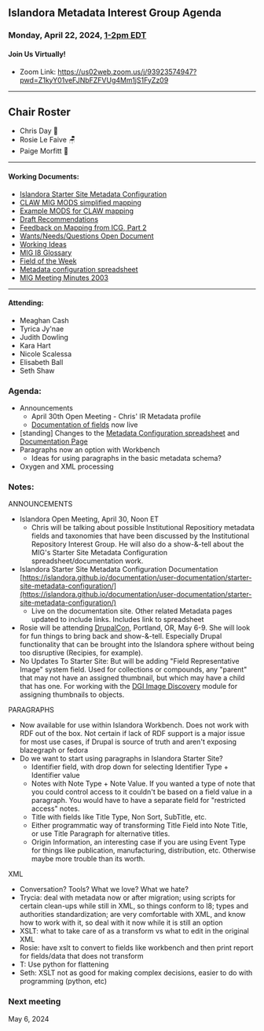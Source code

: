 ## Islandora Metadata Interest Group Agenda
### Monday, April 22, 2024, [1-2pm EDT](http://www.thetimezoneconverter.com/?t=1%20pm&tz=Toronto&) 
#### Join Us Virtually!
* Zoom Link: https://us02web.zoom.us/j/93923574947?pwd=Z1kyY01veFJNbFZFVUg4Mm1jS1FyZz09

---
## Chair Roster
* Chris Day 📝
* Rosie Le Faive 🪑
* Paige Morfitt 🎒
---

#### Working Documents:
* [Islandora Starter Site Metadata Configuration](https://docs.google.com/spreadsheets/d/1N37GSwiDl_DSH9-n3BhWLUtjZohOg2udGJJlnZ8BmWQ/edit#gid=0)
* [CLAW MIG MODS simplified mapping](https://docs.google.com/spreadsheets/d/18u2qFJ014IIxlVpM3JXfDEFccwBZcoFsjbBGpvL0jJI/edit#gid=0)
* [Example MODS for CLAW mapping](https://docs.google.com/spreadsheets/d/1C2Xie7HUDSgRT5v4ldoJvlNdoXz2GHAPvL3PE3TOKW8/edit#gid=1829081124)
* [Draft Recommendations](https://docs.google.com/document/d/15qSO9YcALtYSqd6CUuGx0t8FwUJ5pPwVPz0PA5rU898/edit#heading=h.f9r6knw0rjvu)
* [Feedback on Mapping from ICG, Part 2](https://docs.google.com/document/d/11OpqMMCXM1TFXgsr4yyTQ_cH9DabnD31p7JnuTRQl28/edit?invite=CMWvruEI&ts=5e66437f)
* [Wants/Needs/Questions Open Document](https://docs.google.com/document/d/12Kpb6826TNPzzMuyPS0sESa9TLnmljQmeioWbaPeEdA/edit)
* [Working Ideas](https://github.com/islandora-interest-groups/Islandora-Metadata-Interest-Group/blob/main/working_docs/ideas_and_topics.md)
* [MIG I8 Glossary](https://docs.google.com/document/d/1cfPYFVV9qvvz2VjBRdYUN0CB7AyVDuG-GYavQ27DuBk/edit#heading=h.9fr9xw70meix)
* [Field of the Week](https://docs.google.com/document/d/1rk0o_0byzeHrSKst0Feval_QeVZmo2DeIP0Mk3jaaFc/edit)
* [Metadata configuration spreadsheet](https://docs.google.com/spreadsheets/d/1N37GSwiDl_DSH9-n3BhWLUtjZohOg2udGJJlnZ8BmWQ/edit?usp=sharing) 
* [MIG Meeting Minutes 2003](https://github.com/islandora-interest-groups/Islandora-Metadata-Interest-Group/tree/main/Meetings/2023)

---

#### Attending:
* Meaghan Cash
* Tyrica Jy'nae
* Judith Dowling
* Kara Hart
* Nicole Scalessa
* Elisabeth Ball
* Seth Shaw


### Agenda: 
* Announcements 
  * April 30th Open Meeting - Chris' IR Metadata profile
  * [Documentation of fields](https://islandora.github.io/documentation/user-documentation/starter-site-metadata-configuration/) now live
* [standing] Changes to the [Metadata Configuration spreadsheet](https://docs.google.com/spreadsheets/d/1N37GSwiDl_DSH9-n3BhWLUtjZohOg2udGJJlnZ8BmWQ/edit#gid=0) and [Documentation Page](https://islandora.github.io/documentation/user-documentation/starter-site-metadata-configuration/)
* Paragraphs now an option with Workbench
  * Ideas for using paragraphs in the basic metadata schema?
* Oxygen and XML processing

### Notes:
ANNOUNCEMENTS
* Islandora Open Meeting, April 30, Noon ET
  * Chris will be talking about possible Institutional Repositiory metadata fields and taxonomies that have been discussed by the Institutional Repository Interest Group. He will also do a show-&-tell about the MIG's Starter Site Metadata Configuration spreadsheet/documentation work.
* Islandora Starter Site Metadata Configuration Documentation [https://islandora.github.io/documentation/user-documentation/starter-site-metadata-configuration/](https://islandora.github.io/documentation/user-documentation/starter-site-metadata-configuration/)
  * Live on the documentation site. Other related Metadata pages updated to include links. Includes link to spreadsheet
* Rosie will be attending [DrupalCon](https://events.drupal.org/portland2024), Portland, OR, May 6-9. She will look for fun things to bring back and show-&-tell. Especially Drupal functionality that can be brought into the Islandora sphere without being too disruptive (Recipies, for example).
* No Updates To Starter Site: But will be adding "Field Representative Image" system field. Used for collections or compounds, any "parent" that may not have an assigned thumbnail, but which may have a child that has one. For working with the [DGI Image Discovery](https://github.com/discoverygarden/dgi_image_discovery) module for assigning thumbnails to objects.

PARAGRAPHS
* Now available for use within Islandora Workbench. Does not work with RDF out of the box. Not certain if lack of RDF support is a major issue for most use cases, if Drupal is source of truth and aren't exposing blazegraph or fedora
* Do we want to start using paragraphs in Islandora Starter Site?
  * Identifier field, with drop down for selecting Identifier Type + Identifier value
  * Notes with Note Type + Note Value. If you wanted a type of note that you could control access to it couldn't be based on a field value in a paragraph. You would have to have a separate field for "restricted access" notes.
  * Title with fields like Title Type, Non Sort, SubTitle, etc.
  * Either programmatic way of transforming Title Field into Note Title, or use Title Paragraph for alternative titles.
  * Origin Information, an interesting case if you are using Event Type for things like publication, manufacturing, distribution, etc. Otherwise maybe more trouble than its worth.

XML
* Conversation? Tools? What we love? What we hate?
* Trycia: deal with metadata now or after migration; using scripts for certain clean-ups while still in XML, so things conform to I8; types and authorities standardization; are very comfortable with XML, and know how to work with it, so deal with it now while it is still an option
* XSLT: what to take care of as a transform vs what to edit in the original XML
* Rosie: have xslt to convert to fields like workbench and then print report for fields/data that does not transform
* T: Use python for flattening
* Seth: XSLT not as good for making complex decisions, easier to do with programming (python, etc)

  
### Next meeting
May 6, 2024

